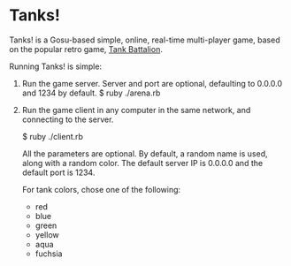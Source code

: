 Tanks!
=====

Tanks! is a Gosu-based simple, online, real-time multi-player game, based on the popular retro game, [Tank Battalion](http://en.wikipedia.org/wiki/Tank_Battalion).

Running Tanks! is simple: 

1. Run the game server. Server and port are optional, defaulting to 0.0.0.0 and 1234 by default.
    $ ruby ./arena.rb <server> <port>
     
2. Run the game client in any computer in the same network, and connecting to the server.

    $ ruby ./client.rb  <server> <port> <player name> <tank color>
      
   All the parameters are optional. By default, a random name is used, along with a random color. The default server IP is 0.0.0.0 and the default port is 1234.
   
   For tank colors, chose one of the following:
   * red
   * blue
   * green
   * yellow
   * aqua
   * fuchsia
   
   

